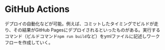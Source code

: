 # GitHub Actions

デプロイの自動化などが可能。例えば、コミットしたタイミングでビルドが走り、その結果がGitHub Pagesにデプロイされるといったものがある。実行するコマンド（ビルドコマンド`npm run build`など）をymlファイルに記述しワークフローを作成していく。
